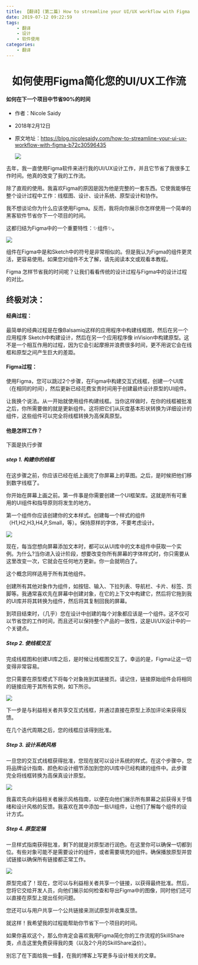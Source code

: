 ```yaml
---
title: 【翻译】(第二篇) How to streamline your UI/UX workflow with Figma
date: 2019-07-12 09:22:59
tags: 
    - 翻译
    - 设计
    - 软件使用
categories:
    - 翻译
---
```



<center><h1> 如何使用Figma简化您的UI/UX工作流</h1></center>

####  如何在下一个项目中节省90%的时间
- 作者：Nicole Saidy
- 2018年2月12日
- 原文地址：https://blog.nicolesaidy.com/how-to-streamline-your-ui-ux-workflow-with-figma-b72c30596435
  
  ![](https://cdn-images-1.medium.com/max/2400/1*OGwKowQMVnj5Vk-lbbB6OQ.png)

去年，我一直使用Figma软件来进行我的UI/UX设计工作，并且它节省了我很多工作时间。他真的改变了我的工作流。

除了直观的使用。我喜欢Figma的原因是因为他是完整的一套东西。它使我能够在整个设计过程中工作：线框图、设计、设计系统、原型设计和协作。

我不想谈论你为什么应该使用Figma。反而，我将向你展示你怎样使用一个简单的黑客软件节省你下一个项目的时间。

这都归结为Figma中的一个重要特性：✨组件✨。
<!--more-->

![](https://cdn-images-1.medium.com/max/2400/1*zafsrGTkmeVKhMCEldZ34g.gif)

组件在Figma中是和Sketch中的符号是非常相似的。但是我认为Figma的组件更灵活，更容易使用。如果您对组件不太了解，请先阅读本文或观看本教程。

Figma 怎样节省我的时间呢？让我们看看传统的设计过程与Figma中的设计过程的对比。

## 终极对决：

#### 经典过程：

最简单的经典过程是在像Balsamiq这样的应用程序中构建线框图，然后在另一个应用程序 Sketch中构建设计，然后在另一个应用程序像 inVision中构建原型。这不是一个相互作用的过程，因为它会引起摩擦并浪费很多时间，更不用说它会在线框和原型之间产生巨大的差距。

#### Figma过程：

使用Figma，您可以跳过2个步骤，在Figma中构建交互式线框，创建一个UI库（在相同的时间），然后更新已经花费宝贵时间用于创建最终设计原型的UI组件。

让我换个说法。从一开始就使用组件构建线框。当你这样做时，在你的线框被批准之后，你所需要做的就是更新组件。这将把它们从灰度基本形状转换为详细设计的组件，这些组件可以完全将线框转换为高保真原型。

#### 他是怎样工作？

下面是执行步骤

##### step 1. 构建你的线框

在这步骤之前，你应该已经在纸上画完了你屏幕上的草图。之后，是时候把他们移到数字线框了。

你开始在屏幕上画之前。第一件事是你需要创建一个UI框架库。这就是所有可重用的UI组件和指导原则将发生的地方。

第一个组件你应该创建你的文本样式。创建每一个样式的组件（H1,H2,H3,H4,P,Small，等）。保持原样的字体，不要考虑设计。

![](https://cdn-images-1.medium.com/max/2400/1*kglcTnnr6lQvK56nHl1k5g.png)

现在，每当您想向屏幕添加文本时，都可以从UI库中的文本组件中获取一个实例。为什么?当你进入设计阶段，想要改变你所有屏幕的字体样式时，你只需要从这里改变一次，它就会在任何地方更新。你一会就明白了。

这个概念同样适用于所有其他组件。

创建所有其他对象作为组件，如按钮、输入、下拉列表、导航栏、卡片、标签、页脚等。我通常喜欢先在屏幕中创建对象，在它的上下文中构建它，然后将它拖到我的UI库并将其转换为组件，然后将其复制回我的屏幕。

到项目结束时，（几乎）您在设计中创建的每个对象都应该是一个组件。这不仅可以节省您的工作时间，而且还可以保持整个产品的一致性，这是UI/UX设计中的一个关键点。

##### Step 2. 使线框交互

完成线框图和创建UI库之后，是时候让线框图交互了。幸运的是，Figma让这一切变得非常容易。

您只需要在原型模式下将每个对象拖到其链接页。请记住，链接原始组件会将相同的链接应用于其所有实例，如下所示。

![](https://cdn-images-1.medium.com/max/2400/1*pO1A_LCHEZpOiX9PR42c0g.gif)

下一步是与利益相关者共享交互式线框，并通过直接在原型上添加评论来获得反馈。

在几个迭代周期之后，您的线框应该得到批准。

##### Step 3. 设计系统风格

一旦您的交互式线框获得批准，您现在就可以设计系统的样式。在这个步骤中，您将品牌设计指南、颜色和设计细节添加到您的UI库中已经构建的组件中。此步骤完全将线框转换为高保真设计原型。

![](https://cdn-images-1.medium.com/max/2400/1*azAA0jqs7f2hCm4FMCDDKw.gif)

我喜欢先向利益相关者展示风格指南，以便在向他们展示所有屏幕之前获得关于情绪和设计风格的反馈。我喜欢在其中添加一些UI组件，让他们了解每个组件的设计方式。

##### Step 4. 原型定稿

一旦样式指南获得批准，剩下的就是对原型进行润色。在这里你可以确保一切都到位。有些对象可能不是需要设计的组件，或者需要填充的组件。确保播放原型并尝试链接以确保所有链接都正常工作。

![](https://cdn-images-1.medium.com/max/2400/1*o0XtqMUKt1n7mX_Sw1G85g.gif)

原型完成了！现在，您可以与利益相关者共享一个链接，以获得最终批准。然后，您将它交给开发人员，向他们展示如何检查和导出Figma中的图像，同时他们还可以直接在原型上提出任何问题。

您还可以与用户共享一个公共链接来测试原型并收集反馈。

就这样！我希望我的过程能帮助你节省下一个项目的时间。

如果你喜欢这个，那么你肯定会喜欢我用Figma简化你的工作流程的SkillShare类，点击这里免费获得我的类（以及2个月的SkillShare溢价）。

别忘了在下面给我一些👏，在我的博客上写更多与设计相关的文章。